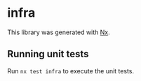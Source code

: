 # infra

This library was generated with [Nx](https://nx.dev).

## Running unit tests

Run `nx test infra` to execute the unit tests.
